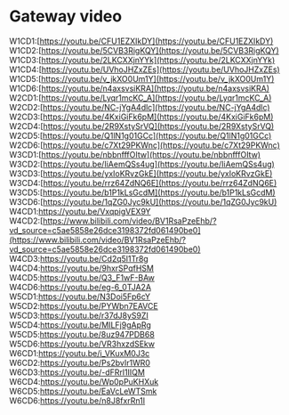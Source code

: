 # Gateway video  
  
W1CD1:[https://youtu.be/CFU1EZXIkDY](https://youtu.be/CFU1EZXIkDY)  
W1CD2:[https://youtu.be/5CVB3RigKQY](https://youtu.be/5CVB3RigKQY)  
W1CD3:[https://youtu.be/2LKCXXjnYYk](https://youtu.be/2LKCXXjnYYk)  
W1CD4:[https://youtu.be/UVhoJHZxZEs](https://youtu.be/UVhoJHZxZEs)  
W1CD5:[https://youtu.be/v_jkXO0Um1Y](https://youtu.be/v_jkXO0Um1Y)  
W1CD6:[https://youtu.be/n4axsvsiKRA](https://youtu.be/n4axsvsiKRA)  
W2CD1:[https://youtu.be/Lyqr1mcKC_A](https://youtu.be/Lyqr1mcKC_A)  
W2CD2:[https://youtu.be/NC-jYgA4dlc](https://youtu.be/NC-jYgA4dlc)  
W2CD3:[https://youtu.be/4KxiGiFk6pM](https://youtu.be/4KxiGiFk6pM)  
W2CD4:[https://youtu.be/2R9XstySrVQ](https://youtu.be/2R9XstySrVQ)  
W2CD5:[https://youtu.be/Q1lN1g01GCc](https://youtu.be/Q1lN1g01GCc)  
W2CD6:[https://youtu.be/c7Xt29PKWnc](https://youtu.be/c7Xt29PKWnc)  
W3CD1:[https://youtu.be/nbbnfffOItw](https://youtu.be/nbbnfffOItw)  
W3CD2:[https://youtu.be/IiAemQSs4ug](https://youtu.be/IiAemQSs4ug)  
W3CD3:[https://youtu.be/yxIoKRvzGkE](https://youtu.be/yxIoKRvzGkE)  
W3CD4:[https://youtu.be/rrz64ZdNQ6E](https://youtu.be/rrz64ZdNQ6E)  
W3CD5:[https://youtu.be/b1P1kLsGcdM](https://youtu.be/b1P1kLsGcdM)  
W3CD6:[https://youtu.be/1qZG0Jyc9kU](https://youtu.be/1qZG0Jyc9kU)  
W4CD1:https://youtu.be/VxqpigVEX9Y  
W4CD2:[https://www.bilibili.com/video/BV1RsaPzeEhb/?vd_source=c5ae5858e26dce3198372fd061490be0](https://www.bilibili.com/video/BV1RsaPzeEhb/?vd_source=c5ae5858e26dce3198372fd061490be0)  
W4CD3:https://youtu.be/Cd2q5l1Tr8g  
W4CD4:https://youtu.be/9hxrSPqfHSM  
W4CD5:https://youtu.be/Q3_F1wF-BAw  
W4CD6:https://youtu.be/eg-6_0TJA2A  
W5CD1:https://youtu.be/N3Doi5Fp6cY  
W5CD2:https://youtu.be/PYWbn7EAVCE  
W5CD3:https://youtu.be/r37dJ8yS9ZI  
W5CD4:https://youtu.be/MILFj9gApRg  
W5CD5:https://youtu.be/8uz947PDB68  
W5CD6:https://youtu.be/VR3hxzdSEkw  
W6CD1:https://youtu.be/i_VKuxM0J3c  
W6CD2:https://youtu.be/Ps2bvIr1WR0  
W6CD3:https://youtu.be/-dFRrl1IIQM  
W6CD4:https://youtu.be/Wp0pPuKHXuk  
W6CD5:https://youtu.be/EaVcLeWTSmk  
W6CD6:https://youtu.be/n8J8fxrRn1I  
